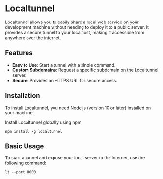 # Localtunnel

Localtunnel allows you to easily share a local web service on your development machine without needing to deploy it to a public server. It provides a secure tunnel to your localhost, making it accessible from anywhere over the internet.

## Features

- **Easy to Use**: Start a tunnel with a single command.
- **Custom Subdomains**: Request a specific subdomain on the Localtunnel server.
- **Secure**: Provides an HTTPS URL for secure access.

## Installation

To install Localtunnel, you need Node.js (version 10 or later) installed on your machine.

Install Localtunnel globally using npm:

```
npm install -g localtunnel
```

## Basic Usage

To start a tunnel and expose your local server to the internet, use the following command:

```
lt --port 8000
```